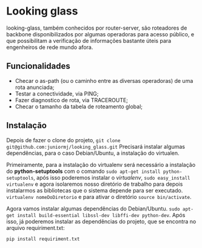 # Looking glass

looking-glass, também conhecidos por router-server, são roteadores de backbone disponibilizados por algumas operadoras para acesso público, e que possibilitam a verificação de informações bastante úteis para engenheiros de rede mundo afora.




## Funcionalidades
 - Checar o as-path (ou o caminho entre as diversas operadoras) de uma rota anunciada;
 - Testar a conectividade, via PING;
 - Fazer diagnostico de rota, via TRACEROUTE;
 - Checar o tamanho da tabela de roteamento global;




## Instalação
Depois de fazer o clone do projeto, `git clone git@github.com:juniormj/looking_glass.git` Precisará instalar algumas dependências, para o caso Debian/Ubuntu, a instalação do virtualen.

Primeiramente, para a instalação do virtualenv será necessário a instalação do **python-setuptools** com o comando `sudo apt-get install python-setuptools`, após isso poderemos instalar o _virtualenv_, `sudo easy_install virtualenv` e agora isolaremos nosso diretório de trabalho para depois instalarmos as bibliotecas que o sistema depende para ser executado.
`virtualenv nomeDoDiretorio` e para ativar o diretório `source bin/activate`.

Agora vamos instalar algumas dependências do Debian/Ubuntu. `sudo apt-get install build-essential libssl-dev libffi-dev python-dev`. Após isso, já poderemos instalar as dependências do projeto, que se encontra no arquivo requiriment.txt:
```
pip install requiriment.txt

```

